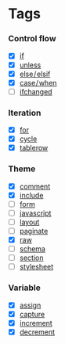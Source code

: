 # Tags

### Control flow

 -[x] [if](https://help.shopify.com/themes/liquid/tags/control-flow-tags#if)
 -[x] [unless](https://help.shopify.com/themes/liquid/tags/control-flow-tags#unless)
 -[x] [else / elsif](https://help.shopify.com/themes/liquid/tags/control-flow-tags#else-elsif)
 -[x] [case / when](https://help.shopify.com/themes/liquid/tags/control-flow-tags#case-when)
 -[ ] [ifchanged](https://shopifyengineering.myshopify.com/blogs/archived/17487852-new-liquid-tag-ifchanged)
 
### Iteration

 -[x] [for](https://help.shopify.com/themes/liquid/tags/iteration-tags#for)
 -[x] [cycle](https://help.shopify.com/themes/liquid/tags/iteration-tags#cycle)
 -[x] [tablerow](https://help.shopify.com/themes/liquid/tags/iteration-tags#tablerow)

### Theme

 -[x] [comment](https://help.shopify.com/themes/liquid/tags/theme-tags#comment)
 -[x] [include](https://help.shopify.com/themes/liquid/tags/theme-tags#include)
 -[ ] [form](https://help.shopify.com/themes/liquid/tags/theme-tags#form)
 -[ ] [javascript](https://help.shopify.com/themes/liquid/tags/theme-tags#javascript)
 -[ ] [layout](https://help.shopify.com/themes/liquid/tags/theme-tags#layout)
 -[ ] [paginate](https://help.shopify.com/themes/liquid/tags/theme-tags#paginate)
 -[x] [raw](https://help.shopify.com/themes/liquid/tags/theme-tags#raw)
 -[ ] [schema](https://help.shopify.com/themes/liquid/tags/theme-tags#schema)
 -[ ] [section](https://help.shopify.com/themes/liquid/tags/theme-tags#section)
 -[ ] [stylesheet](https://help.shopify.com/themes/liquid/tags/theme-tags#stylesheet)

### Variable

 -[x] [assign](https://help.shopify.com/themes/liquid/tags/variable-tags#assign)
 -[x] [capture](https://help.shopify.com/themes/liquid/tags/variable-tags#capture)
 -[x] [increment](https://help.shopify.com/themes/liquid/tags/variable-tags#increment)
 -[x] [decrement](https://help.shopify.com/themes/liquid/tags/variable-tags#decrement)
